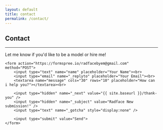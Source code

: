 ```yaml
---
layout: default
title: contact
permalink: /contact/
---
```


<h2 class="page-title">Contact</h2>
<hr>
<p class="page-tagline">Let me know if you'd like to be a model or hire me!</p>
<div class="contact">

	<form action="https://formspree.io/radfacebyem@gmail.com" method="POST">
		<input type="text" name="name" placeholder="Your Name"><br>
		<input type="email" name="_replyto" placeholder="Your Email"><br>
		<textarea name="message" cols="30" rows="10" placeholder="How can i help you?"></textarea><br>

		<input type="hidden" name="_next" value="{{ site.baseurl }}/thank-you" />
		<input type="hidden" name="_subject" value="Radface New submission!" />
		<input type="text" name="_gotcha" style="display:none" />

		<input type="submit" value="Send">
	</form>

</div>
